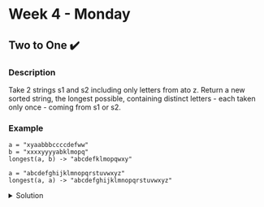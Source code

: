 #  Week 4 - Monday

## Two to One ✔️

### Description 

Take 2 strings s1 and s2 including only letters from ato z. Return a new sorted string, the longest possible, containing distinct letters - each taken only once - coming from s1 or s2.

### Example 

``` 
a = "xyaabbbccccdefww"
b = "xxxxyyyyabklmopq"
longest(a, b) -> "abcdefklmopqwxy"

a = "abcdefghijklmnopqrstuvwxyz"
longest(a, a) -> "abcdefghijklmnopqrstuvwxyz"

```

<details>
  <summary>Solution</summary>
  
  ```js
  
  function longest(s1, s2) {
    return (s1 + s2).split('').reduce((acc, el) => {
        if(acc.indexOf(el) < 0) acc += el;
        return acc;
    }).split('').sort().join('');
  }
  
  ```
  
</details>

